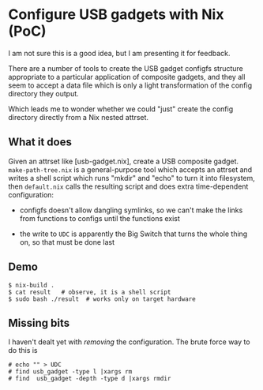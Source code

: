 # Configure USB gadgets with Nix (PoC)

I am not sure this is a good idea, but I am presenting it for feedback.

There are a number of tools to create the USB gadget configfs structure
appropriate to a particular application of composite gadgets, and they
all seem to accept a data file which is only a light transformation of the
config directory they output.

Which leads me to wonder whether we could "just" create the config
directory directly from a Nix nested attrset.

## What it does

Given an attrset like [usb-gadget.nix], create a USB composite gadget.
`make-path-tree.nix` is a general-purpose tool which accepts an
attrset and writes a shell script which runs "mkdir" and "echo" to
turn it into filesystem, then `default.nix` calls the resulting script
and does extra time-dependent configuration:

- configfs doesn't allow dangling symlinks, so we can't make the links
  from functions to configs until the functions exist

- the write to `UDC` is apparently the Big Switch that turns the whole
  thing on, so that must be done last

## Demo

    $ nix-build .
	$ cat result   # observe, it is a shell script
	$ sudo bash ./result  # works only on target hardware


## Missing bits

I haven't dealt yet with _removing_ the configuration. The brute force
way to do this is

	# echo "" > UDC
    # find usb_gadget -type l |xargs rm
	# find  usb_gadget -depth -type d |xargs rmdir
